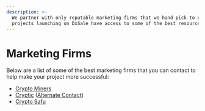 ```yaml
---
description: >-
  We partner with only reputable marketing firms that we hand pick to ensure
  projects launching on DxSale have access to some of the best resources!
---
```


# Marketing Firms

Below are a list of some of the best marketing firms that you can contact to help make your project more successful:

* [Crypto Miners](https://bio.link/CryptoMiners)
* [Cryptic](https://t.me/Crypticsmma) ([Alternate Contact](https://t.me/AceCryptic))
* [Crypto Safu](https://t.me/CryptoSafuGems)
